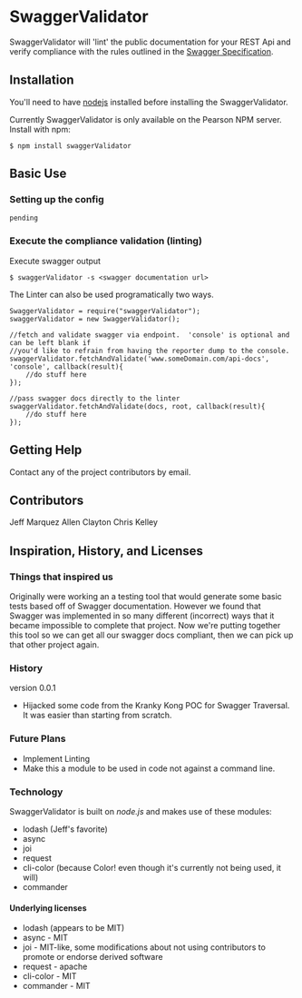 SwaggerValidator
==========

SwaggerValidator will 'lint' the public documentation for your REST Api and verify compliance with the rules
outlined in the [Swagger Specification](https://github.com/wordnik/swagger-spec).


Installation
------------
You'll need to have [nodejs](http://nodejs.org/download/) installed before installing the SwaggerValidator.

Currently SwaggerValidator is only available on the Pearson NPM server. Install with npm:

    $ npm install swaggerValidator

Basic Use
---------
### Setting up the config
    pending

### Execute the compliance validation (linting)
Execute swagger output

    $ swaggerValidator -s <swagger documentation url>
    
The Linter can also be used programatically two ways.

    SwaggerValidator = require("swaggerValidator");
    swaggerValidator = new SwaggerValidator();

    //fetch and validate swagger via endpoint.  'console' is optional and can be left blank if 
    //you'd like to refrain from having the reporter dump to the console. 
    swaggerValidator.fetchAndValidate('www.someDomain.com/api-docs', 'console', callback(result){
        //do stuff here
    });
    
    //pass swagger docs directly to the linter
    swaggerValidator.fetchAndValidate(docs, root, callback(result){
        //do stuff here
    });


Getting Help
------------
Contact any of the project contributors by email.

Contributors
------------
Jeff Marquez
Allen Clayton
Chris Kelley


Inspiration, History, and Licenses
-------------------------------------
### Things that inspired us
Originally were working an a testing tool that would generate some basic tests based off of Swagger documentation.
However we found that Swagger was implemented in so many different (incorrect) ways that it became impossible to complete
that project.  Now we're putting together this tool so we can get all our swagger docs compliant, then we can pick up
that other project again.

### History
version 0.0.1
* Hijacked some code from the Kranky Kong POC for Swagger Traversal.  It was easier than starting from scratch.

### Future Plans
 * Implement Linting
 * Make this a module to be used in code not against a command line.


### Technology
SwaggerValidator is built on _node.js_ and makes use of these modules:
* lodash (Jeff's favorite)
* async
* joi
* request
* cli-color (because Color! even though it's currently not being used, it will)
* commander

#### Underlying licenses
* lodash (appears to be MIT)
* async - MIT
* joi - MIT-like, some modifications about not using contributors to promote or endorse derived software
* request - apache
* cli-color - MIT
* commander - MIT


